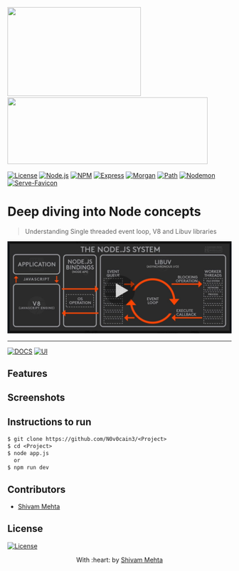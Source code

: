 
<img src="https://upload.wikimedia.org/wikipedia/commons/thumb/d/d9/Node.js_logo.svg/1200px-Node.js_logo.svg.png" width=300 height=200> <img src="https://upload.wikimedia.org/wikipedia/commons/6/64/Expressjs.png" width=450 height=150>

[![License](https://img.shields.io/badge/License-MIT-blue.svg)](LICENSE) [![Node.js](https://img.shields.io/badge/Node-v6.11.3-blue.svg)](https://nodejs.org/) [![NPM](https://img.shields.io/badge/NPM-v6.4.1-blue.svg)](https://www.npmjs.com/) [![Express](https://img.shields.io/badge/Express-tested-brightgreen.svg)](https://expressjs.com/) [![Morgan](https://img.shields.io/badge/Morgan-tested-brightgreen.svg)](https://www.npmjs.com/package/morgan) [![Path](https://img.shields.io/badge/Path-tested-brightgreen.svg)](https://nodejs.org/api/path.html) [![Nodemon](https://img.shields.io/badge/Nodemon-tested-brightgreen.svg)](https://www.npmjs.com/package/nodemon) [![Serve-Favicon](https://img.shields.io/badge/Serve--Favicon-tested-brightgreen.svg)](https://www.npmjs.com/package/serve-favicon)

# Deep diving into Node concepts

> Understanding Single threaded event loop, V8 and Libuv libraries


<img src="nodesystem.png"></img>


---
[![DOCS](https://img.shields.io/badge/Documentation-see%20docs-green?style=flat-square&logo=appveyor)](INSERT_LINK_FOR_DOCS_HERE) 
  [![UI ](https://img.shields.io/badge/User%20Interface-Link%20to%20UI-orange?style=flat-square&logo=appveyor)](INSERT_UI_LINK_HERE)




## Features





## Screenshots


## Instructions to run

```
$ git clone https://github.com/N0v0cain3/<Project>
$ cd <Project>
$ node app.js
  or
$ npm run dev
```

## Contributors
- <a href="https://github.com/N0v0cain3">Shivam Mehta</a>


## License

[![License](http://img.shields.io/:license-mit-blue.svg?style=flat-square)](http://badges.mit-license.org)

<p align="center">
	With :heart: by <a href="http://www.github.com/N0v0cain3" target="_blank">Shivam Mehta</a>
</p>
